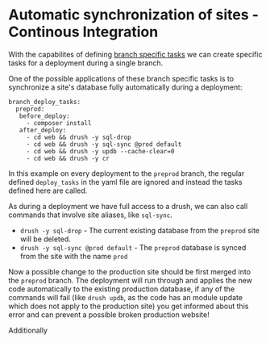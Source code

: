 # Automatic synchronization of sites - Continous Integration

With the capabilites of defining [branch specific tasks](../amazeeioyml_file.md) we can create specific tasks for a deployment during a single branch.

One of the possible applications of these branch specific tasks is to synchronize a site's database fully automatically during a deployment:

```
branch_deploy_tasks:
  preprod:
   before_deploy:
     - composer install
   after_deploy:
     - cd web && drush -y sql-drop
     - cd web && drush -y sql-sync @prod default
     - cd web && drush -y updb --cache-clear=0
     - cd web && drush -y cr
```

In this example on every deployment to the `preprod` branch, the regular defined `deploy_tasks` in the yaml file are ignored and instead the tasks defined here are called.

As during a deployment we have full access to a drush, we can also call commands that involve site aliases, like `sql-sync`.

* `drush -y sql-drop` - The current existing database from the `preprod` site will be deleted.
* `drush -y sql-sync @prod default` - The `preprod` database is synced from the site with the name `prod`

Now a possible change to the production site should be first merged into the `preprod` branch. The deployment will run through and applies the new code automatically to the existing production database, if any of the commands will fail (like `drush updb`, as the code has an module update which does not apply to the production site) you get informed about this error and can prevent a possible broken production website!

Additionally 